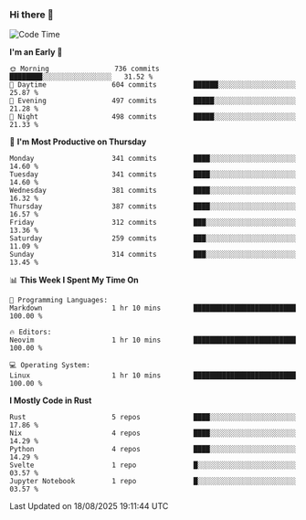 ### Hi there 👋
<!--START_SECTION:waka-->
![Code Time](http://img.shields.io/badge/Code%20Time-733%20hrs%2039%20mins-blue)

**I'm an Early 🐤** 

```text
🌞 Morning                736 commits         ████████░░░░░░░░░░░░░░░░░   31.52 % 
🌆 Daytime                604 commits         ██████░░░░░░░░░░░░░░░░░░░   25.87 % 
🌃 Evening                497 commits         █████░░░░░░░░░░░░░░░░░░░░   21.28 % 
🌙 Night                  498 commits         █████░░░░░░░░░░░░░░░░░░░░   21.33 % 
```
📅 **I'm Most Productive on Thursday** 

```text
Monday                   341 commits         ████░░░░░░░░░░░░░░░░░░░░░   14.60 % 
Tuesday                  341 commits         ████░░░░░░░░░░░░░░░░░░░░░   14.60 % 
Wednesday                381 commits         ████░░░░░░░░░░░░░░░░░░░░░   16.32 % 
Thursday                 387 commits         ████░░░░░░░░░░░░░░░░░░░░░   16.57 % 
Friday                   312 commits         ███░░░░░░░░░░░░░░░░░░░░░░   13.36 % 
Saturday                 259 commits         ███░░░░░░░░░░░░░░░░░░░░░░   11.09 % 
Sunday                   314 commits         ███░░░░░░░░░░░░░░░░░░░░░░   13.45 % 
```


📊 **This Week I Spent My Time On** 

```text
💬 Programming Languages: 
Markdown                 1 hr 10 mins        █████████████████████████   100.00 % 

🔥 Editors: 
Neovim                   1 hr 10 mins        █████████████████████████   100.00 % 

💻 Operating System: 
Linux                    1 hr 10 mins        █████████████████████████   100.00 % 
```

**I Mostly Code in Rust** 

```text
Rust                     5 repos             ████░░░░░░░░░░░░░░░░░░░░░   17.86 % 
Nix                      4 repos             ████░░░░░░░░░░░░░░░░░░░░░   14.29 % 
Python                   4 repos             ████░░░░░░░░░░░░░░░░░░░░░   14.29 % 
Svelte                   1 repo              █░░░░░░░░░░░░░░░░░░░░░░░░   03.57 % 
Jupyter Notebook         1 repo              █░░░░░░░░░░░░░░░░░░░░░░░░   03.57 % 
```




 Last Updated on 18/08/2025 19:11:44 UTC
<!--END_SECTION:waka-->

<!--
**YoganshSharma/YoganshSharma** is a ✨ _special_ ✨ repository because its `README.md` (this file) appears on your GitHub profile.

Here are some ideas to get you started:

- 🔭 I’m currently working on ...
- 🌱 I’m currently learning ...
- 👯 I’m looking to collaborate on ...
- 🤔 I’m looking for help with ...
- 💬 Ask me about ...
- 📫 How to reach me: ...
- 😄 Pronouns: ...
- ⚡ Fun fact: ...
-->
